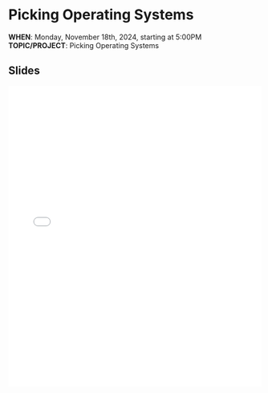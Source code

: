 # Picking Operating Systems


**WHEN**: Monday, November 18th, 2024, starting at 5:00PM\
**TOPIC/PROJECT**: Picking Operating Systems


<!-- <span style="font-weight:bold;color:red">Date</span>: Monday, November 4th, 2024 <br/> -->
<!-- <span style="font-weight:bold;color:red">Start time</span>: 5:00PM -->


## Slides

<iframe src="{{ "/assets/slides/Picking_OS.pdf" | relative_url }}" width="100%" height="600px" frameborder="0" marginheight="0" marginwidth="0">Loading…</iframe>
